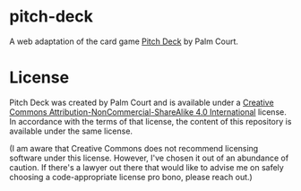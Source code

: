 # pitch-deck
A web adaptation of the card game [Pitch Deck](https://pitchdeck.business) by Palm Court.

# License
Pitch Deck was created by Palm Court and is available under a
[Creative Commons Attribution-NonCommercial-ShareAlike 4.0 International](https://creativecommons.org/licenses/by-nc-sa/4.0/)
license. In accordance with the terms of that license, the content of this repository is available under the same license.

(I am aware that Creative Commons does not recommend licensing software under this license. However, I've chosen it out of an
abundance of caution. If there's a lawyer out there that would like to advise me on safely choosing a code-appropriate
license pro bono, please reach out.)
